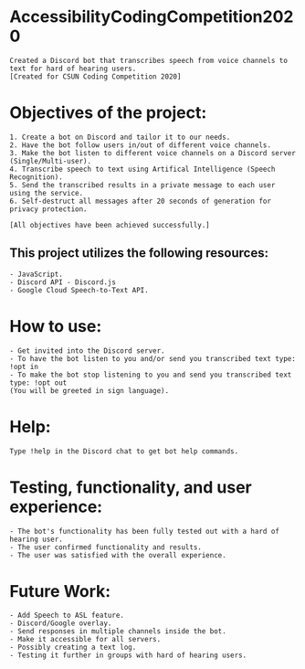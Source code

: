# AccessibilityCodingCompetition2020 
```
Created a Discord bot that transcribes speech from voice channels to text for hard of hearing users. 
[Created for CSUN Coding Competition 2020]
```

# Objectives of the project:
```
1. Create a bot on Discord and tailor it to our needs.
2. Have the bot follow users in/out of different voice channels.
3. Make the bot listen to different voice channels on a Discord server (Single/Multi-user).
4. Transcribe speech to text using Artifical Intelligence (Speech Recognition).
5. Send the transcribed results in a private message to each user using the service.
6. Self-destruct all messages after 20 seconds of generation for privacy protection.

[All objectives have been achieved successfully.]
```

## This project utilizes the following resources:
```
- JavaScript.
- Discord API - Discord.js
- Google Cloud Speech-to-Text API.
```

# How to use:
```
- Get invited into the Discord server.
- To have the bot listen to you and/or send you transcribed text type: !opt in
- To make the bot stop listening to you and send you transcribed text type: !opt out
(You will be greeted in sign language).
```

# Help:
```
Type !help in the Discord chat to get bot help commands.
```

# Testing, functionality, and user experience:
```
- The bot's functionality has been fully tested out with a hard of hearing user.
- The user confirmed functionality and results.
- The user was satisfied with the overall experience.
```

# Future Work:
```
- Add Speech to ASL feature.
- Discord/Google overlay.
- Send responses in multiple channels inside the bot.
- Make it accessible for all servers.
- Possibly creating a text log.
- Testing it further in groups with hard of hearing users.
```
